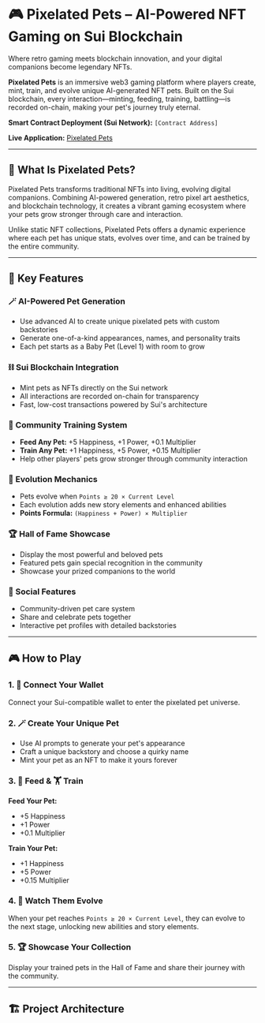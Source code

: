 # 🎮 Pixelated Pets – AI-Powered NFT Gaming on Sui Blockchain

Where retro gaming meets blockchain innovation, and your digital companions become legendary NFTs.

**Pixelated Pets** is an immersive web3 gaming platform where players create, mint, train, and evolve unique AI-generated NFT pets. Built on the Sui blockchain, every interaction—minting, feeding, training, battling—is recorded on-chain, making your pet's journey truly eternal.

**Smart Contract Deployment (Sui Network):** `[Contract Address]`

**Live Application:** [Pixelated Pets](https://pixelated-pets.vercel.app/)

---

## 🧬 What Is Pixelated Pets?

Pixelated Pets transforms traditional NFTs into living, evolving digital companions. Combining AI-powered generation, retro pixel art aesthetics, and blockchain technology, it creates a vibrant gaming ecosystem where your pets grow stronger through care and interaction.

Unlike static NFT collections, Pixelated Pets offers a dynamic experience where each pet has unique stats, evolves over time, and can be trained by the entire community.

---

## 🌟 Key Features

### **🪄 AI-Powered Pet Generation**
- Use advanced AI to create unique pixelated pets with custom backstories
- Generate one-of-a-kind appearances, names, and personality traits
- Each pet starts as a Baby Pet (Level 1) with room to grow

### **⛓️ Sui Blockchain Integration**
- Mint pets as NFTs directly on the Sui network
- All interactions are recorded on-chain for transparency
- Fast, low-cost transactions powered by Sui's architecture

### **🍖 Community Training System**
- **Feed Any Pet:** +5 Happiness, +1 Power, +0.1 Multiplier
- **Train Any Pet:** +1 Happiness, +5 Power, +0.15 Multiplier
- Help other players' pets grow stronger through community interaction

### **🦋 Evolution Mechanics**
- Pets evolve when `Points ≥ 20 × Current Level`
- Each evolution adds new story elements and enhanced abilities
- **Points Formula:** `(Happiness + Power) × Multiplier`

### **🏆 Hall of Fame Showcase**
- Display the most powerful and beloved pets
- Featured pets gain special recognition in the community
- Showcase your prized companions to the world

### **🤝 Social Features**
- Community-driven pet care system
- Share and celebrate pets together
- Interactive pet profiles with detailed backstories

---

## 🎮 How to Play

### **1. 🔑 Connect Your Wallet**
Connect your Sui-compatible wallet to enter the pixelated pet universe.

### **2. 🪄 Create Your Unique Pet**
- Use AI prompts to generate your pet's appearance
- Craft a unique backstory and choose a quirky name
- Mint your pet as an NFT to make it yours forever

### **3. 🍖 Feed & 🏋️ Train**
**Feed Your Pet:**
- +5 Happiness
- +1 Power  
- +0.1 Multiplier

**Train Your Pet:**
- +1 Happiness
- +5 Power
- +0.15 Multiplier

### **4. 🦋 Watch Them Evolve**
When your pet reaches `Points ≥ 20 × Current Level`, they can evolve to the next stage, unlocking new abilities and story elements.

### **5. 🏆 Showcase Your Collection**
Display your trained pets in the Hall of Fame and share their journey with the community.

---

## 🏗️ Project Architecture

